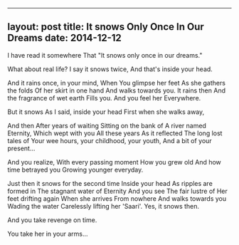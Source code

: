 
---
layout: post
title: It snows Only Once In Our Dreams
date: 2014-12-12
---

I have read it somewhere
That "It snows only once in our dreams."

What about real life?
I say it snows twice,
And that's inside your head.

And it rains once, in your mind,
When
You glimpse her feet
As she gathers the folds
Of her skirt in one hand
And walks towards you.
It rains then
And the fragrance of wet earth
Fills you.
And you feel her
Everywhere.

But it snows
As I said, inside your head
First when she walks away,

And then
After years of waiting
Sitting on the bank of
A river named Eternity,
Which wept with you
All these years
As it reflected
The long lost tales of
Your wee hours, your childhood, your youth,
And a bit of your present...

And you realize,
With every passing moment
How you grew old
And how time betrayed you
Growing younger everyday.

Just then it snows for the second time
Inside your head
As ripples are formed in
The stagnant water of Eternity
And you see
The fair lustre of
Her feet drifting again
When she arrives
From nowhere
And walks towards you
Wading the water
Carelessly lifting her 'Saari'.
Yes, it snows then.

And you take revenge on time.

You take her in your arms...
